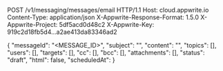 POST /v1/messaging/messages/email HTTP/1.1
Host: cloud.appwrite.io
Content-Type: application/json
X-Appwrite-Response-Format: 1.5.0
X-Appwrite-Project: 5df5acd0d48c2
X-Appwrite-Key: 919c2d18fb5d4...a2ae413da83346ad2

{
  "messageId": "<MESSAGE_ID>",
  "subject": "<SUBJECT>",
  "content": "<CONTENT>",
  "topics": [],
  "users": [],
  "targets": [],
  "cc": [],
  "bcc": [],
  "attachments": [],
  "status": "draft",
  "html": false,
  "scheduledAt": 
}
